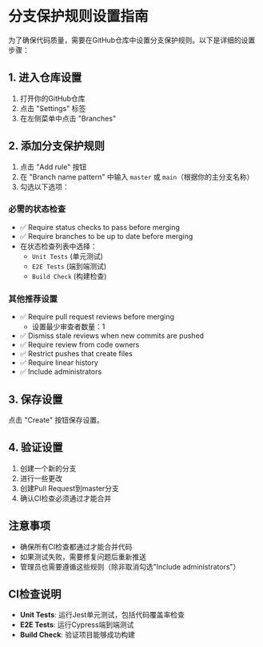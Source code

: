 # 分支保护规则设置指南

为了确保代码质量，需要在GitHub仓库中设置分支保护规则。以下是详细的设置步骤：

## 1. 进入仓库设置

1. 打开你的GitHub仓库
2. 点击 "Settings" 标签
3. 在左侧菜单中点击 "Branches"

## 2. 添加分支保护规则

1. 点击 "Add rule" 按钮
2. 在 "Branch name pattern" 中输入 `master` 或 `main`（根据你的主分支名称）
3. 勾选以下选项：

### 必需的状态检查
- ✅ Require status checks to pass before merging
- ✅ Require branches to be up to date before merging
- 在状态检查列表中选择：
  - `Unit Tests` (单元测试)
  - `E2E Tests` (端到端测试)
  - `Build Check` (构建检查)

### 其他推荐设置
- ✅ Require pull request reviews before merging
  - 设置最少审查者数量：1
- ✅ Dismiss stale reviews when new commits are pushed
- ✅ Require review from code owners
- ✅ Restrict pushes that create files
- ✅ Require linear history
- ✅ Include administrators

## 3. 保存设置

点击 "Create" 按钮保存设置。

## 4. 验证设置

1. 创建一个新的分支
2. 进行一些更改
3. 创建Pull Request到master分支
4. 确认CI检查必须通过才能合并

## 注意事项

- 确保所有CI检查都通过才能合并代码
- 如果测试失败，需要修复问题后重新推送
- 管理员也需要遵循这些规则（除非取消勾选"Include administrators"）

## CI检查说明

- **Unit Tests**: 运行Jest单元测试，包括代码覆盖率检查
- **E2E Tests**: 运行Cypress端到端测试
- **Build Check**: 验证项目能够成功构建

